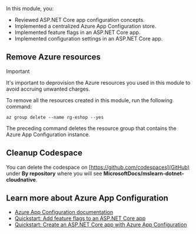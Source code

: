 In this module, you:

- Reviewed ASP.NET Core app configuration concepts.
- Implemented a centralized Azure App Configuration store.
- Implemented feature flags in an ASP.NET Core app.
- Implemented configuration settings in an ASP.NET Core app.

## Remove Azure resources

> [!IMPORTANT]
> It's important to deprovision the Azure resources you used in this module to avoid accruing unwanted charges.

To remove all the resources created in this module, run the following command:

```azurecli
az group delete --name rg-eshop --yes
```

The preceding command deletes the resource group that contains the Azure App Configuration instance.

## Cleanup Codespace

You can delete the codespace on [https://github.com/codespaces](GitHub) under **By repository** where you will see **MicrosoftDocs/mslearn-dotnet-cloudnative**.

## Learn more about Azure App Configuration

* [Azure App Configuration documentation](/azure/azure-app-configuration/)
* [Quickstart: Add feature flags to an ASP.NET Core app](/azure/azure-app-configuration/quickstart-feature-flag-aspnet-core)
* [Quickstart: Create an ASP.NET Core app with Azure App Configuration](/azure/azure-app-configuration/quickstart-aspnet-core-app)